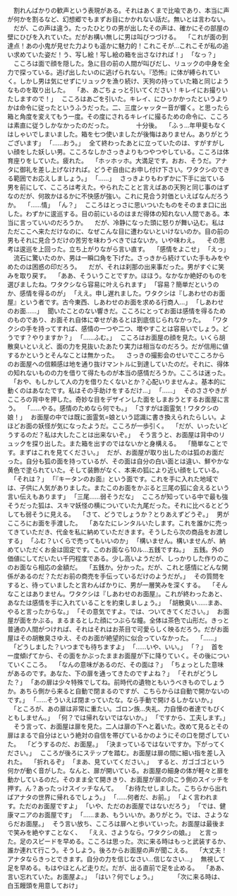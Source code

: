 　割れんばかりの歓声という表現がある。それはあくまで比喩であり、本当に声が何かを割るなど、幻想郷でもまずお目にかかれない話だ。無いとは言わない。
　だが、この声は違う。たったひとりの男が出したその声は、確かにその部屋の壁にひびを入れていた。だがお構い無しに男は叫びつづける。
　｢これが面の到達点！あの小鬼が見せた力よりも遥かに魅力的！これこそが…これこそが私の追い求めていた姿だ！う、写し絵！写し絵の箱を出さなければ！｣
　｢なっ？｣
　こころは面で顔を隠した。急に目の前の人間が叫びだし、リュックの中身を全力で探っている。逃げ出したいのに逃げられない。『恐怖』に体が縛られていく。しかし男は気にせずにリュックを漁り続け、天狗の持っていた箱と同じようなものを取り出した。
　｢あ、あごちょっと引いてください！キレイにお撮りいたしますので！｣
　こころはあごを引いた。キレイ、にひっかかったというよりかは命令に従ったというふうだった。二、三度シャッター音が響く。と思ったら箱と角度を変えてもう一度。その度にされるキレイに撮るための命令に、こころは素直に従うしかなかったのだった。
　
　
　十分後。
　｢ふぅ…年甲斐もなくはしゃいでしまいました。箱を七つ使いましたが後悔はありません。ありがとうございます｣
　｢……おう。｣
　全て終わったあとに立っていたのは、すがすがしい顔をした妖しい男。こころなしかさっきよりもつやつやしている。こころは体育座りをしていた。疲れた。
　｢ホッホッホ。大満足です。おお、そうだ。アナタに御礼を差し上げなければ。どうぞ自由にお申し付け下さい。ワタクシのできる範囲でお応えしましょう。｣
　｢……｣
　さっきよりもわずかに下手に出ている男を前にして、こころは考えた。やられたことと言えばあの天狗と同じ事のはずなのだが、何故かはるかに不快感が強い。これに見合う対価といえばなんだろうか。
　｢……情｣
　｢ん？｣
　こころはとっさに思いついたものをそのまま口に出した。わずかに逡巡する。目の前にいるのはまだ得体の知れない人間である。本当に言っていいのだろうか。
　だが、冷静になった頭に怒りが舞い込む。私はただここへ来ただけなのに、なぜこんな目に遭わないといけないのか。目の前の男もそれに見合うだけの苦労を味わうべきではないか。いや味わえ。
　その思考は逡巡を上回った。立ち上がりながら言い直す。
　｢感情をよこせ｣
　｢えっ｣
　流石に驚いたのか、男は一瞬口角を下げた。さっきから続けていた手もみをやめたのは困惑の印だろう。
　だが、それは刹那の出来事だった。男がすぐに笑みを取り戻す。
　｢ああ、そういうことですか。ほほう。なかなか絶好のものを選びましたね。ワタクシなら容易に叶えられます｣
　｢容易？簡単だというのか、感情を得るのが｣
　｢ええ。申し遅れました。ワタクシは『しあわせのお面屋』という者です。古今東西、しあわせのお面を求める行商人…｣
　｢しあわせのお面……｣
　聞いたことのない響きだ。こころにとってお面は感情を得るためのものであり、お面それ自体に幸せがあるとは到底信じられなかった。
　｢ワタクシの手を持ってすれば、感情の一つや二つ、増やすことは容易いでしょう。どうです？やりますか？｣
　｢……ふむ。｣
　こころはお面屋の顔を見た。いくら胡散臭いといえど、面の力を見抜いたあたり実力は相当なのだろう。だが信用に値するかというとそんなことは無かった。
　さっきの撮影会のせいでこころからのお面屋への信頼感は地を通り抜けマントルに到達していたのだ。それに、得体の知れないものの力を借りて得たものが本当の感情だろうか。こころは迷った。
　｢おや、もしかして人の力を借りたくないとか？心配いりませんよ。基本的に動くのはあなたです。私はその手助けをするだけ…｣
　｢……｣
　そのささやきがこころの背中を押した。奇妙な目をデザインした面をしまおうとするお面屋に言う。
　｢……やる。感情のためなら何でも。｣
　｢さすがは面霊気！ワタクシの娘！｣
　お面屋の中では既に面霊気=娘という認識に書き換えられたらしい。よほどお面の妖怪が気になったようだ。こころが一歩引く。
　｢だが、いったいどうするのだ？私は大したことは出来ないぞ。｣
　そう言うと、お面屋は背中のリュックを探り出した。また箱を出すのではないかと身構える。
　｢簡単なことです。まずはこれを見てください。｣
　だが、お面屋が取り出したのは狐のお面だった。自分も狐の面を持っているが、その面は自分の白い面とは違い、鮮やかな黄色で塗られていた。そして装飾がなく、本来の狐により近い顔をしている。
　｢それは？｣
　｢『キータンのお面』という面です。これを手に入れた地域では、子供に人気がありました。またこのお面をかぶると三尾の狐に会えるという言い伝えもあります｣
　｢三尾……弱そうだな｣
　こころが知っている中で最も強そうだった狐は、スキマ妖怪の横についていた九尾だった。それに比べるとどうしても弱そうに見える。
　｢さて、どうでしょうか？とりあえずどうぞ。｣
　男がこころにお面を手渡した。
　｢あなたにレンタルいたします。これを誰かに売ってきていただき、代金を私に納めていただきます。そうしたら次の商品をお渡しする｣
　｢ふむ？いくらで売ってもいいのか｣
　｢構いません。構いませんが、納めていただくお金は固定です。このお面なら10ル…五銭ですね。｣
　五銭。外の価値にしてだいたい千円程度である。少し高いようだが、しっかりした作りのこのお面なら相応の金額だ。
　｢五銭か。分かった。だが、これと感情にどんな関係があるのだ？ただお前の商売を手伝っているだけのようだが。｣
　その質問をすると、待っていましたと言わんばかりに、男が一層笑みを深くする。
　｢そんなことはありません。ワタクシは『しあわせのお面屋』。これが終わったあと、あなたは感情を手に入れていることを約束しましょう。｣
　｢胡散臭い……まあ、やると言ったからな。｣
　｢その意気ですよ。では、ついてきてください。｣
　お面屋が面をかぶる。まるまるとした顔につぶらな瞳。全体は茶色で山形だ。きっと普通の人間がつければ、それはそれはお茶目で可愛らしく映るだろう。だがお面屋はその胡散臭さゆえ、そのお面が絶望的に似合っていなかった。
　｢……｣
　｢どうしました？いつまでも待ちますよ｣
　｢……いや、いい。｣
　｢？｣
　首を一度傾げてから、その面をかぶったままお面屋が下に降りていく。その後についていくこころ。
　｢なんの意味があるのだ、その面は？｣
　｢ちょっとした意味があるのです。あなた、下の扉を通ってきたのですよね？｣
　｢それがどうした？｣
　｢あの扉は少々特殊でしてね。前時代の遺物ともいうべきものでしょうか。あちら側から来ると自動で閉まるのですが、こちらからは自動で開かないのです。｣
　｢……そういえば閉まっていたな。なら手動で開けるしかないか。｣
　｢ところが、あの扉は非常に重たい。ゴロン族…失礼、力自慢の者達でもびくともしません。｣
　｢何？では帰れないではないか。｣
　｢ですから、工夫します。｣
　そう言って、お面屋は扉を見た。二人は扉の下へと着いた。改めて見るとその扉はまるで自分はという絶対の自信を帯びているかのようにその口を閉ざしていた。
　｢どうするのだ、お面屋。｣
　｢決まっているではないですか。下がってください。｣
　こころが後ろにステップを踏む。お面屋は扉の間に細い指を差し入れた。
　｢折れるぞ｣
　｢まあ、見ていてください。｣
　すると、ガゴゴゴという何かが動く音がした。なんと、扉が開いている。お面屋の細身の体が軽々と扉を動かしているのだ。そのまま全て開ききり、お面屋が扉の向こう側のスイッチを押す。ん？あったっけスイッチなんて。
　｢お待たせしました。こちらから出ればアナタの世界に帰れるでしょう。｣
　｢……何者だ、お前。｣
　｢よく言われます。ただのお面屋ですよ｣
　｢いや、ただのお面屋ではないだろう｣
　｢では、健康マニアのお面屋です｣
　｢……まあ、もういいか。ありがとう。では、さようならだお面屋。｣
　そう言い放ち、こころは扉へと歩いていった。お面屋は最後まで笑みを絶やすことなく、
　｢ええ、さようなら。ワタクシの娘。｣
　と言った。足のスピードを早める。こころは思った。次に来る時はもっと武装するか、誰か連れて行こう。そうしよう。後ろからお面屋の声が聞こえる。
　｢大丈夫！アナタならきっとできます。自分の力を信じなさい…信じなさい…｣
　無視して足を早める。もはやほとんど走りだ。だが、出る直前で足を止める。
　｢ああ、言い忘れていた。お面屋よ。｣
　｢はい？何でしょう。｣
　
　
　｢次に来る時は、白玉饅頭を用意しておけ｣
　